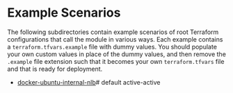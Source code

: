 # Example Scenarios

The following subdirectories contain example scenarios of root Terraform configurations that call the module in various ways. Each example contains a `terraform.tfvars.example` file with dummy values. You should populate your own custom values in place of the dummy values, and then remove the `.example` file extension such that it becomes your own `terraform.tfvars` file and that is ready for deployment.

- [docker-ubuntu-internal-nlb](docker-ubuntu-internal-nlb)# default active-active
